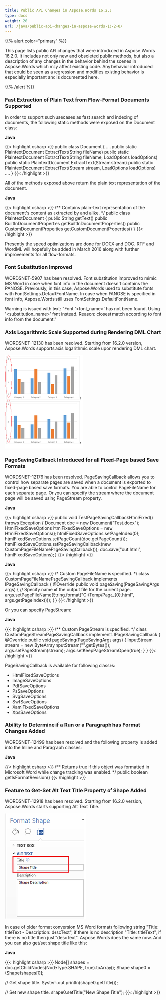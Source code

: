 ```yaml
---
title: Public API Changes in Aspose.Words 16.2.0
type: docs
weight: 20
url: /java/public-api-changes-in-aspose-words-16-2-0/
---
```


{{% alert color="primary" %}} 

This page lists public API changes that were introduced in Aspose.Words 16.2.0. It includes not only new and obsoleted public methods, but also a description of any changes in the behavior behind the scenes in Aspose.Words which may affect existing code. Any behavior introduced that could be seen as a regression and modifies existing behavior is especially important and is documented here.

{{% /alert %}} 

### **Fast Extraction of Plain Text from Flow-Format Documents Supported**

In order to support such usecases as fast search and indexing of documents, the following static methods were exposed on the Document class:

**Java**

{{< highlight csharp >}}
public class Document
{
  ....
  public static PlaintextDocument ExtractText(String fileName) 
  public static PlaintextDocument ExtractText(String fileName, LoadOptions loadOptions) 
  public static PlaintextDocument ExtractText(Stream stream) 
  public static PlaintextDocument ExtractText(Stream stream, LoadOptions loadOptions)
   ....
}
{{< /highlight >}}

All of the methods exposed above return the plain text representation of the document.

**Java**

{{< highlight csharp >}}
/** 
 Contains plain-text representation of the document's content as extracted by <see cref="Document.ExtractText(string)"/> and alike.
*/
public class PlaintextDocument
{
 public String getText()
 public BuiltInDocumentProperties getBuiltInDocumentProperties()
 public CustomDocumentProperties getCustomDocumentProperties()
}
{{< /highlight >}}

Presently the speed optimizations are done for DOCX and DOC.
RTF and WordML will hopefully be added in March 2016 along with further improvements for all flow-formats.

### **Font Substitution Improved**

WORDSNET-5907 has been resolved. Font substitution improved to mimic MS Word in case when font info in the document doesn't contains the PANOSE. Previously, in this case, Aspose.Words used to substitute fonts with FontSettings.DefaultFontName. In case when PANOSE is specified in font info, Aspose.Words still uses FontSettings.DefaultFontName.

Warning is issued with text: "Font '<font_name>' has not been found. Using '<substitution_name>' font instead. Reason: closest match according to font info from the document."

### **Axis Logarithmic Scale Supported during Rendering DML Chart**

WORDSNET-12130 has been resolved. Starting from 16.2.0 version, Aspose.Words supports axis logarithmic scale upon rendering DML chart.

![todo:image_alt_text](public-api-changes-in-aspose-words-16-2-0_1)

### **PageSavingCallback Introduced for all Fixed-Page based Save Formats**

WORDSNET-12176 has been resolved. PageSavingCallback allows you to control how separate pages are saved when a document is exported to fixed-page based save formats. You are able to control PageFileName for each separate page. Or you can specify the stream where the document page will be saved using PageStream property.

**Java**

{{< highlight csharp >}}
public void TestPageSavingCallbackHtmlFixed() throws Exception
{
    Document doc = new Document("Test.docx");
    HtmlFixedSaveOptions htmlFixedSaveOptions = new HtmlFixedSaveOptions();
    htmlFixedSaveOptions.setPageIndex(0);
    htmlFixedSaveOptions.setPageCount(doc.getPageCount());
    htmlFixedSaveOptions.setPageSavingCallback(new CustomPageFileNamePageSavingCallback()); 
    doc.save("out.html", htmlFixedSaveOptions);
}
{{< /highlight >}}

**Java**

{{< highlight csharp >}}
/*
 Custom PageFileName is specified.
*/
class CustomPageFileNamePageSavingCallback implements IPageSavingCallback
{
    @Override
    public void pageSaving(PageSavingArgs args)
    {
        // Specify name of the output file for the current page.
        args.setPageFileName(String.format("C:/Temp/Page_{0}.html", args.getPageIndex()));
    }
}
{{< /highlight >}}

Or you can specify PageStream:

**Java**

{{< highlight csharp >}}
/** 
Custom PageStream is specified.
*/
class CustomPageStreamPageSavingCallback implements IPageSavingCallback
{
	@Override
	public void pageSaving(PageSavingArgs args)
	{
		InputStream stream = new ByteArrayInputStream("".getBytes());
		args.setPageStream(stream);
		args.setKeepPageStreamOpen(true);
	}
}
{{< /highlight >}}

PageSavingCallback is available for following classes:

- HtmlFixedSaveOptions
- ImageSaveOptions
- PdfSaveOptions
- PsSaveOptions
- SvgSaveOptions
- SwfSaveOptions
- XamlFixedSaveOptions
- XpsSaveOptions

### **Ability to Determine if a Run or a Paragraph has Format Changes Added**

WORDSNET-12499 has been resolved and the following property is added into the Inline and Paragraph classes:

**Java**

{{< highlight csharp >}}
/** 
 Returns true if this object was formatted in Microsoft Word while change tracking was enabled.
*/
public boolean getIsFormatRevision()
{{< /highlight >}}

### **Feature to Get-Set Alt Text Title Property of Shape Added**

WORDSNET-12918 has been resolved. Starting from 16.2.0 version, Aspose.Words starts supporting Alt Text Title.

![todo:image_alt_text](public-api-changes-in-aspose-words-16-2-0_2.png)


In case of older format conversion MS Word formats following string "Title: titleText - Description: descText", if there is no description "Title: titleText", if there is no title then just "descText". Aspose.Words does the same now. And you can also get/set shape title like this: 

**Java**

{{< highlight csharp >}}
Node[] shapes = doc.getChildNodes(NodeType.SHAPE, true).toArray();
Shape shape0 = (Shape)shapes[0];

// Get shape title.
System.out.println(shape0.getTitle());

// Set new shape title.
shape0.setTitle("New Shape Title");
{{< /highlight >}}
